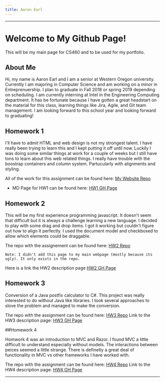 ```yaml
---
title: Aaron Earl
---
```


----

# Welcome to My Github Page!

This will be my main page for CS460 and to be used for my portfolio.

## About Me

Hi, my name is Aaron Earl and I am a senior at Western Oregon university. Currently I am majoring in Computer Science and am working on a minor in Entreprenuership. I plan to graduate in Fall 2018 or spring 2019 depending on scheduling. I am currently interning at Intel in the Engineering Computing department. It has be fortunate because I have gotten a great headstart on the material for this class, learning things like Jira, Agile, and Git team management. I am looking forward to this school year and looking forward to graduating!

## Homework 1

I'll have to admit HTML and web design is not my strongest talent. I have really been trying to learn this and I kept putting it off until now. Luckily I was doing some similar things at work for a couple of weeks but I still have tons to learn about this web related things. I really have trouble with the boostrap containers and column system. Partucularly with alignments and styling.

All of the work for this assignment can be found here: [My Website Repo](https://github.com/aearl16/CS460_Web)

- MD Page for HW1 can be found here: [HW1 GH Page](src/hw1.md)

## Homework 2

This will be my first experience programming javascript. It doesn't seem that difficult but it is always a challenge learning a new language. I decided to play with some drag and drop items. I got it working but couldn't figure out how to align it perfectly. I used the document model and checkboxed to allow which elements could be draggable.

The repo with the assignement can be found here: [HW2 Repo](https://github.com/aearl16/CS460_HW2)

    Note: I didn't add this page to my main webpage (mostly because its ugly). It only exists in the repo.

Here is a link the HW2 description page [HW2 GH Page](src/hw2.md)

## Homework 3

 Conversion of a Java postfix calculator to C#. This project was really interested to do without Java like libraries. I took several approaches to slove the problem and managed to make the conversion.

 The repo with the assignment can be found here: [HW3 Repo](https://github.com/aearl16/CS460_HW3)
 Link to the HW3 description page: [HW3 GH Page](src/hw3.md)

##Homework 4

Homwork 4 was an introduction to MVC and Razor. I found MVC a little difficult to understand especially without models. The interactions between peices seemed a little strange. There is definetly a great deal of functionality in MVC vs other frameworks I have worked with.

The repo with the assignment can be found here: [HW4 Repo](https://github.com/aearl16/CS460_HW4)
Link to the HW4 description page: [HW4 GH Page](src/hw4.md)

 ----